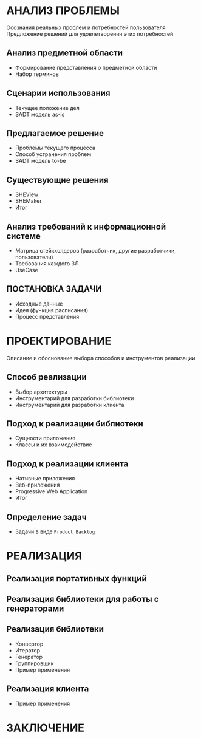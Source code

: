 # АНАЛИЗ ПРОБЛЕМЫ

Осознания реальных проблем и потребностей пользователя  
Предложение решений для удовлетворения этих потребностей

## Анализ предметной области

- Формирование представления о предметной области
- Набор терминов

## Сценарии использования

- Текущее положение дел
- SADT модель as-is

## Предлагаемое решение

- Проблемы текущего процесса
- Способ устранения проблем
- SADT модель to-be

## Существующие решения

- SHEView
- SHEMaker
- Итог

## Анализ требований к информационной системе

- Матрица стейкхолдеров (разработчик, другие разработчики, пользователи)
- Требования каждого ЗЛ
- UseCase

## ПОСТАНОВКА ЗАДАЧИ

- Исходные данные
- Идея (функция расписания)
- Процесс представления

# ПРОЕКТИРОВАНИЕ

Описание и обоснование выбора способов и инструментов реализации

## Способ реализации

- Выбор архитектуры
- Инструментарий для разработки библиотеки
- Инструментарий для разработки клиента

## Подход к реализации библиотеки

- Сущности приложения
- Классы и их взаимодействие

## Подход к реализации клиента

- Нативные приложения
- Веб-приложения
- Progressive Web Application
- Итог

## Определение задач

- Задачи в виде `Product Backlog`

# РЕАЛИЗАЦИЯ

## Реализация портативных функций

## Реализация библиотеки для работы с генераторами

## Реализация библиотеки

- Конвертор
- Итератор
- Генератор
- Группировщик
- Пример применения

## Реализация клиента

- Пример применения

# ЗАКЛЮЧЕНИЕ
